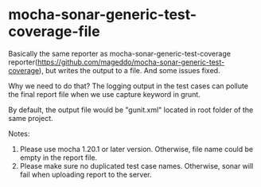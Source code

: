 # mocha-sonar-generic-test-coverage-file
Basically the same reporter as mocha-sonar-generic-test-coverage reporter(https://github.com/mageddo/mocha-sonar-generic-test-coverage), but writes the output to a file. And some issues fixed.

Why we need to do that? The logging output in the test cases can pollute the final report file when we use capture keyword in grunt.

By default, the output file would be "gunit.xml" located in root folder of the same project.

Notes:

1. Please use mocha 1.20.1 or later version. Otherwise, file name could be empty in the report file.
2. Please make sure no duplicated test case names. Otherwise, sonar will fail when uploading report to the server. 
